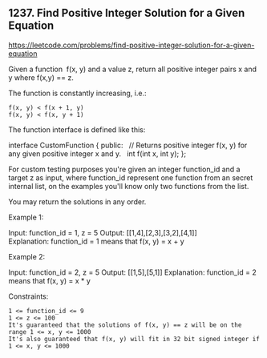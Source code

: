 ## 1237. Find Positive Integer Solution for a Given Equation

https://leetcode.com/problems/find-positive-integer-solution-for-a-given-equation

Given a function  f(x, y) and a value z, return all positive integer pairs x and y where f(x,y) == z.

The function is constantly increasing, i.e.:

    f(x, y) < f(x + 1, y)
    f(x, y) < f(x, y + 1)

The function interface is defined like this:

interface CustomFunction {
public:
  // Returns positive integer f(x, y) for any given positive integer x and y.
  int f(int x, int y);
};

For custom testing purposes you're given an integer function_id and a target z as input, where function_id represent one function from an secret internal list, on the examples you'll know only two functions from the list.

You may return the solutions in any order.

Example 1:

Input: function_id = 1, z = 5
Output: [[1,4],[2,3],[3,2],[4,1]]
Explanation: function_id = 1 means that f(x, y) = x + y

Example 2:

Input: function_id = 2, z = 5
Output: [[1,5],[5,1]]
Explanation: function_id = 2 means that f(x, y) = x \* y

Constraints:

    1 <= function_id <= 9
    1 <= z <= 100
    It's guaranteed that the solutions of f(x, y) == z will be on the range 1 <= x, y <= 1000
    It's also guaranteed that f(x, y) will fit in 32 bit signed integer if 1 <= x, y <= 1000
